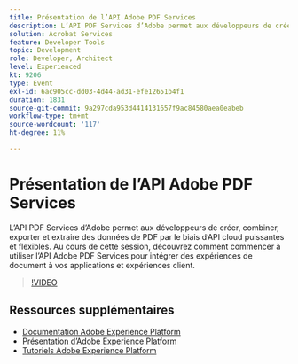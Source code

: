 ```yaml
---
title: Présentation de l’API Adobe PDF Services
description: L’API PDF Services d’Adobe permet aux développeurs de créer, combiner, exporter et extraire des données de PDF par le biais d’API cloud puissantes et flexibles. Au cours de cette session, découvrez comment commencer à utiliser l’API Adobe PDF Services pour intégrer des expériences de document à vos applications et expériences client.
solution: Acrobat Services
feature: Developer Tools
topic: Development
role: Developer, Architect
level: Experienced
kt: 9206
type: Event
exl-id: 6ac905cc-dd03-4d44-ad31-efe12651b4f1
duration: 1831
source-git-commit: 9a297cda953d4414131657f9ac84580aea0eabeb
workflow-type: tm+mt
source-wordcount: '117'
ht-degree: 11%

---
```


# Présentation de l’API Adobe PDF Services

L’API PDF Services d’Adobe permet aux développeurs de créer, combiner, exporter et extraire des données de PDF par le biais d’API cloud puissantes et flexibles. Au cours de cette session, découvrez comment commencer à utiliser l’API Adobe PDF Services pour intégrer des expériences de document à vos applications et expériences client.


>[!VIDEO](https://video.tv.adobe.com/v/337601/?quality=12&learn=on&hidetitle=true)

## Ressources supplémentaires

- [Documentation Adobe Experience Platform](https://experienceleague.adobe.com/docs/experience-platform.html?lang=fr)
- [Présentation d’Adobe Experience Platform](https://experienceleague.adobe.com/docs/experience-platform/landing/home.html?lang=fr)
- [Tutoriels Adobe Experience Platform](https://experienceleague.adobe.com/docs/platform-learn/tutorials/overview.html?lang=fr)
